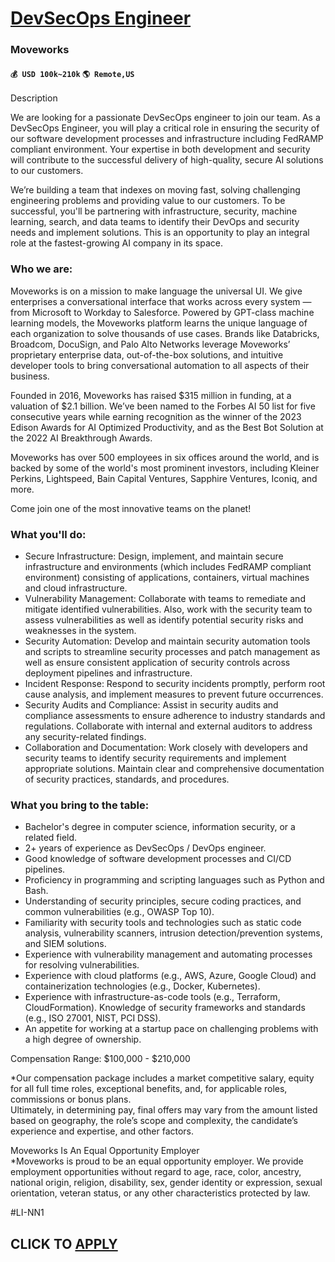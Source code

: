 # [DevSecOps Engineer](https://www.remotewlb.com/apply/devsecops-engineer-90199)  
### Moveworks  
#### `💰 USD 100k~210k` `🌎 Remote,US`  

Description

We are looking for a passionate DevSecOps engineer to join our team. As a DevSecOps Engineer, you will play a critical role in ensuring the security of our software development processes and infrastructure including FedRAMP compliant environment. Your expertise in both development and security will contribute to the successful delivery of high-quality, secure AI solutions to our customers.

We’re building a team that indexes on moving fast, solving challenging engineering problems and providing value to our customers. To be successful, you'll be partnering with infrastructure, security, machine learning, search, and data teams to identify their DevOps and security needs and implement solutions. This is an opportunity to play an integral role at the fastest-growing AI company in its space.

### **Who we are:**

Moveworks is on a mission to make language the universal UI. We give enterprises a conversational interface that works across every system — from Microsoft to Workday to Salesforce. Powered by GPT-class machine learning models, the Moveworks platform learns the unique language of each organization to solve thousands of use cases. Brands like Databricks, Broadcom, DocuSign, and Palo Alto Networks leverage Moveworks’ proprietary enterprise data, out-of-the-box solutions, and intuitive developer tools to bring conversational automation to all aspects of their business.

Founded in 2016, Moveworks has raised $315 million in funding, at a valuation of $2.1 billion. We’ve been named to the Forbes AI 50 list for five consecutive years while earning recognition as the winner of the 2023 Edison Awards for AI Optimized Productivity, and as the Best Bot Solution at the 2022 AI Breakthrough Awards.

Moveworks has over 500 employees in six offices around the world, and is backed by some of the world's most prominent investors, including Kleiner Perkins, Lightspeed, Bain Capital Ventures, Sapphire Ventures, Iconiq, and more.

Come join one of the most innovative teams on the planet!

### **What you'll do:**

  * Secure Infrastructure: Design, implement, and maintain secure infrastructure and environments (which includes FedRAMP compliant environment) consisting of applications, containers, virtual machines and cloud infrastructure.
  * Vulnerability Management: Collaborate with teams to remediate and mitigate identified vulnerabilities. Also, work with the security team to assess vulnerabilities as well as identify potential security risks and weaknesses in the system.
  * Security Automation: Develop and maintain security automation tools and scripts to streamline security processes and patch management as well as ensure consistent application of security controls across deployment pipelines and infrastructure.
  * Incident Response: Respond to security incidents promptly, perform root cause analysis, and implement measures to prevent future occurrences.
  * Security Audits and Compliance: Assist in security audits and compliance assessments to ensure adherence to industry standards and regulations. Collaborate with internal and external auditors to address any security-related findings.
  * Collaboration and Documentation: Work closely with developers and security teams to identify security requirements and implement appropriate solutions. Maintain clear and comprehensive documentation of security practices, standards, and procedures.

### **What you bring to the table:**

  * Bachelor's degree in computer science, information security, or a related field.
  * 2+ years of experience as DevSecOps / DevOps engineer.
  * Good knowledge of software development processes and CI/CD pipelines.
  * Proficiency in programming and scripting languages such as Python and Bash.
  * Understanding of security principles, secure coding practices, and common vulnerabilities (e.g., OWASP Top 10).
  * Familiarity with security tools and technologies such as static code analysis, vulnerability scanners, intrusion detection/prevention systems, and SIEM solutions.
  * Experience with vulnerability management and automating processes for resolving vulnerabilities.
  * Experience with cloud platforms (e.g., AWS, Azure, Google Cloud) and containerization technologies (e.g., Docker, Kubernetes).
  * Experience with infrastructure-as-code tools (e.g., Terraform, CloudFormation). Knowledge of security frameworks and standards (e.g., ISO 27001, NIST, PCI DSS).
  * An appetite for working at a startup pace on challenging problems with a high degree of ownership.

Compensation Range: $100,000 - $210,000

*Our compensation package includes a market competitive salary, equity for all full time roles, exceptional benefits, and, for applicable roles, commissions or bonus plans.  
Ultimately, in determining pay, final offers may vary from the amount listed based on geography, the role’s scope and complexity, the candidate’s experience and expertise, and other factors.

Moveworks Is An Equal Opportunity Employer  
*Moveworks is proud to be an equal opportunity employer. We provide employment opportunities without regard to age, race, color, ancestry, national origin, religion, disability, sex, gender identity or expression, sexual orientation, veteran status, or any other characteristics protected by law.

#LI-NN1

  
## CLICK TO [APPLY](https://www.remotewlb.com/apply/devsecops-engineer-90199)

